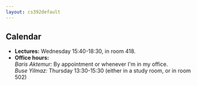 ```yaml
---
layout: cs392default
---
```


## Calendar

+ **Lectures:** Wednesday 15:40-18:30, in room 418.
+ **Office hours:**  
_Baris Aktemur:_ By appointment or whenever I'm in my office.  
_Buse Yilmaz:_ Thursday 13:30-15:30 (either in a study room, or in room 502)
